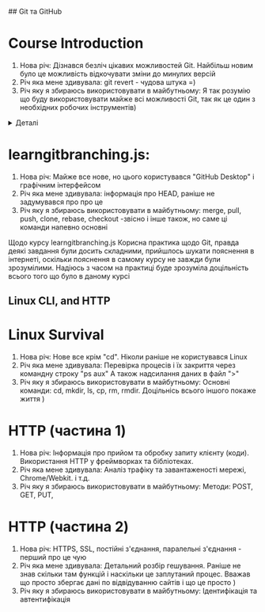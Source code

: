 ﻿﻿## Git та GitHub

# Course Introduction
1. Нова річ: Дізнався безліч цікавих можливостей Git. Найбільш новим було це можливість відкочувати зміни до минулих версій
2. Річ яка мене здивувала: git revert - чудова штука =)
3. Річ яку я збираюсь використовувати в майбутньому: Я так розумію що буду використовувати майже всі можливості Git, так як це один з необхідних робочих інструментів)

<details>
 <summary>Деталі </summary>

![1](/0. Git Basics/Introduction to Git and GitHub/Week1.png "Скриншот 1")
![2](/0. Git Basics/Introduction to Git and GitHub/Week2.png "Скриншот 2")

Щодо курсів від "Coursera"
Були дуже пізнавальними. Я вже проходив одне навчання по full stack розробці сайтів. І роботі з git там була приділена мінімальна увага, тому було досить важко розібратись самостійно. Завдяки цьому курсу дізнався багато нових речей з самого початку навчання. Тепер залишається лише закріпти їх практикою =)
</details>

# learngitbranching.js:
1. Нова річ: Майже все нове, но цього користувався "GitHub Desktop" і графічним інтерфейсом
2. Річ яка мене здивувала: інформація про HEAD, раніше не задумувався про про це
3. Річ яку я збираюсь використовувати в майбутньому: merge, pull, push, clone, rebase, checkout -звісно і інше також, но саме ці команди напевно основні

Щодо курсу learngitbranching.js
Корисна практика щодо Git, правда деякі завдання були досить складними, прийшлось шукати пояснення в інтернеті, оскільки пояснення в самому курсу не завжди були зрозумілими. Надіюсь з часом на практиці буде зрозуміла доцільність всього того що було в даному курсі

## Linux CLI, and HTTP

# Linux Survival
1. Нова річ: Нове все крім "сd". Ніколи раніше не користувався Linux
2. Річ яка мене здивувала: Перевірка процесів і їх закриття через командну строку "ps aux" А також надсилання даних в файл ">"
3. Річ яку я збираюсь використовувати в майбутньому: Основні команди: cd, mkdir, ls, cp, rm, rmdir. Доцільнісь всього іншого покаже життя )

# HTTP (частина 1)
1. Нова річ: Інформація про прийом та обробку запиту клієнту (коди). Використання HTTP у фреймворках та бібліотеках. 
2. Річ яка мене здивувала: Аналіз трафіку та завантаженості мережі, Chrome/Webkit. і т.д. 
3. Річ яку я збираюсь використовувати в майбутньому: Методи: POST, GET, PUT, 

# HTTP (частина 2)
1. Нова річ: HTTPS, SSL, постійні з'єднання, паралельні з'єднання - перший про це чую
2. Річ яка мене здивувала: Детальний розбір гешування. Раніше не знав скільки там функцій і наскільки це заплутаний процес. Вважав що просто збергає дані по відвідуванню сайтів і що це просто )
3. Річ яку я збираюсь використовувати в майбутньому: Ідентифікація та автентифікація